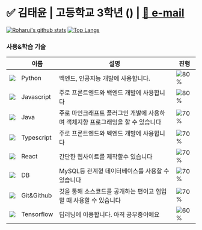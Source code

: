 # ✅ 김태윤 | 고등학교 3학년 () | <a href="mailto:jack555586@gmail.com">📧 e-mail</a> 

[![Roharui's github stats](https://github-readme-stats.vercel.app/api?username=Roharui&show_icons=true&hide_border=true&count_private=true)](https://github.com/Roharui)
[![Top Langs](https://github-readme-stats.vercel.app/api/top-langs/?username=Roharui&layout=compact&hide=r,jupyter%20notebook,c%23&exclude_repo=roharui.github.io)](https://github.com/anuraghazra/github-readme-stats)

### 사용&학습 기술  

||이름|설명|진행|
|---|---|---|---|
|![](https://img.icons8.com/color/24/000000/python.png)|Python|백엔드, 인공지능 개발에 사용합니다.|![80%](https://progress-bar.dev/80)|
|![](https://img.icons8.com/color/24/000000/javascript.png)|Javascript|주로 프론트엔드와 백엔드 개발에 사용합니다|![80%](https://progress-bar.dev/80)|
|![](https://img.icons8.com/color/24/000000/java-coffee-cup-logo.png)|Java|주로 마인크래프트 플러그인 개발에 사용하며 객체지향 프로그래밍을 할 수 있습니다|![70%](https://progress-bar.dev/70)|
|![](https://img.icons8.com/color/24/000000/typescript.png)|Typescript|주로 프론트엔드와 벡엔드 개발에 사용합니다|![70%](https://progress-bar.dev/70)|
|![](https://img.icons8.com/color/24/000000/react-native.png)|React|간단한 웹사이트를 제작할수 있습니다|![70%](https://progress-bar.dev/70)|
|![](https://img.icons8.com/color/24/000000/add-database.png)|DB|MySQL등 관계형 데이터베이스를 사용할 수 있습니다|![70%](https://progress-bar.dev/70)|
|![](https://img.icons8.com/color/24/000000/git.png)|Git&Github|깃을 통해 소스코드를 공개하는 편이고 협업할 때 사용할 수 있습니다|![70%](https://progress-bar.dev/70)|
|![](https://img.icons8.com/color/24/000000/tensorflow.png)|Tensorflow|딥러닝에 이용합니다. 아직 공부중이에요|![60%](https://progress-bar.dev/60)|
